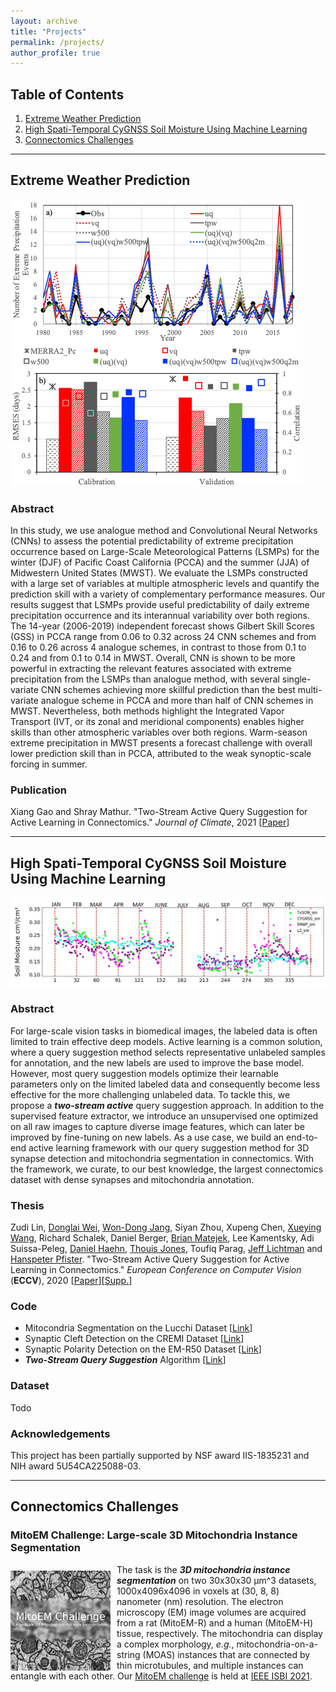```yaml
---
layout: archive
title: "Projects"
permalink: /projects/
author_profile: true
---
```


<!--{% include base_path %}

{% for post in site.publications reversed %}
  {% include archive-single.html %}
{% endfor %}
-->
## Table of Contents

1. [Extreme Weather Prediction](#extreme)
2. [High Spati-Temporal CyGNSS Soil Moisture Using Machine Learning](#cygnss)
3. [Connectomics Challenges](#challenges)

------------------------------------------------------------------------------
## Extreme Weather Prediction <a name="extreme"></a>

![Two-stream active](/files/figures/MIT/PCCA_res.png)

### Abstract

In this study, we use analogue method and Convolutional Neural Networks (CNNs) to assess the potential predictability of extreme precipitation occurrence based on Large-Scale Meteorological Patterns (LSMPs) for the winter (DJF) of Pacific Coast California (PCCA) and the summer (JJA) of Midwestern United States (MWST). We evaluate the LSMPs constructed with a large set of variables at multiple atmospheric levels and quantify the prediction skill with a variety of complementary performance measures. Our results suggest that LSMPs provide useful predictability of daily extreme precipitation occurrence and its interannual variability over both regions. The 14-year (2006-2019) independent forecast shows Gilbert Skill Scores (GSS) in PCCA range from 0.06 to 0.32 across 24 CNN schemes and from 0.16 to 0.26 across 4 analogue schemes, in contrast to those from 0.1 to 0.24 and from 0.1 to 0.14 in MWST. Overall, CNN is shown to be more powerful in extracting the relevant features associated with extreme precipitation from the LSMPs than analogue method, with several single-variate CNN schemes achieving more skillful prediction than the best multi-variate analogue scheme in PCCA and more than half of CNN schemes in MWST. Nevertheless, both methods highlight the Integrated Vapor Transport (IVT, or its zonal and meridional components) enables higher skills than other atmospheric variables over both regions. Warm-season extreme precipitation in MWST presents a forecast challenge with overall lower prediction skill than in PCCA, attributed to the weak synoptic-scale forcing in summer.

### Publication

Xiang Gao and Shray Mathur. "Two-Stream Active Query Suggestion for Active Learning in Connectomics." *Journal of Climate*, 2021 [[Paper](https://doi.org/10.1175/JCLI-D-21-0137.1)]

<!-- The field of ***connectomics*** aims to reconstruct the wiring diagram of the brain by mapping the neural connections at the level of individual synapses. Recent advances in electronic microscopy (EM) have enabled the collection of a large number of image stacks at nanometer resolution, but the annotation requires expertise and is super time-consuming. Here we provide a deep learning framework powered by [PyTorch](https://pytorch.org/) for automatic and semi-automatic image segmentation in connectomics. This repository is actively under development by Visual Computing Group ([VCG](https://vcg.seas.harvard.edu)) at Harvard University. -->

<!-- ### [[Documentation](https://zudi-lin.github.io/pytorch_connectomics/build/html/index.html)] [[GitHub](https://github.com/zudi-lin/pytorch_connectomics#pytorch-connectomics)] -->

<!-- Besides installation guidance and package references, we provide several tutorials covering both semantic and instance segmentation for [neurons](https://zudi-lin.github.io/pytorch_connectomics/build/html/tutorials/snemi.html), and other biological structures like [synapses](https://zudi-lin.github.io/pytorch_connectomics/build/html/tutorials/cremi.html) and [mitochondria](https://zudi-lin.github.io/pytorch_connectomics/build/html/tutorials/mito.html). -->

------------------------------------------------------------------------------
## High Spati-Temporal CyGNSS Soil Moisture Using Machine Learning <a name="cygnss"></a>

![Two-stream active](/files/figures/UT/scatter_daily_36km_all_months.png)

### Abstract

For large-scale vision tasks in biomedical images, the labeled data is often limited to train effective deep models.
Active learning is a common solution, where a query suggestion method selects representative unlabeled samples for annotation, and the new labels are used to improve the base model.
However, most query suggestion models optimize their learnable parameters only on the limited labeled data and consequently become less effective for the more challenging unlabeled data.
To tackle this, we propose a ***two-stream active*** query suggestion approach. In addition to the supervised feature extractor, we introduce an unsupervised one optimized on all raw images to capture diverse image features, which can later be improved by fine-tuning on new labels.
As a use case, we build an end-to-end active learning framework with our query suggestion method for 3D synapse detection and mitochondria segmentation in connectomics. With the framework, we curate, to our best knowledge, the largest connectomics dataset with dense synapses and mitochondria annotation.

### Thesis

Zudi Lin, [Donglai Wei](https://donglaiw.github.io), [Won-Dong Jang](https://wdjang.github.io), Siyan Zhou, Xupeng Chen, [Xueying Wang](https://sites.google.com/view/snowxwang/home?authuser=0), Richard Schalek, Daniel Berger, [Brian Matejek](https://www.brianmatejek.com), Lee Kamentsky, Adi Suissa-Peleg, [Daniel Haehn](https://danielhaehn.com), [Thouis Jones](https://personal.broadinstitute.org/thouis/), Toufiq Parag, [Jeff Lichtman](https://lichtmanlab.fas.harvard.edu/people/jeff-lichtman) and [Hanspeter Pfister](https://en.wikipedia.org/wiki/Hanspeter_Pfister). "Two-Stream Active Query Suggestion for Active Learning in Connectomics." *European Conference on Computer Vision* (**ECCV**), 2020 [[Paper](https://www.ecva.net/papers/eccv_2020/papers_ECCV/papers/123630103.pdf)][[Supp.](https://www.ecva.net/papers/eccv_2020/papers_ECCV/papers/123630103-supp.pdf)]

### Code

* Mitocondria Segmentation on the Lucchi Dataset [[Link](https://zudi-lin.github.io/pytorch_connectomics/build/html/tutorials/mito.html#semantic-segmentation)]
* Synaptic Cleft Detection on the CREMI Dataset [[Link](https://zudi-lin.github.io/pytorch_connectomics/build/html/tutorials/synapse.html#synaptic-cleft-detection)]
* Synaptic Polarity Detection on the EM-R50 Dataset [[Link](https://zudi-lin.github.io/pytorch_connectomics/build/html/tutorials/synapse.html#synaptic-polarity-detection)]
* ***Two-Stream Query Suggestion*** Algorithm [[Link](https://github.com/zudi-lin/pytorch_connectomics/blob/master/scripts/tools/active_learning/two_stream.py)]

### Dataset

Todo

### Acknowledgements

This project has been partially supported by NSF award IIS-1835231 and NIH award 5U54CA225088-03.

------------------------------------------------------------------------------
## Connectomics Challenges <a name="challenges"></a>

### MitoEM Challenge: Large-scale 3D Mitochondria Instance Segmentation

<a href="https://mitoem.grand-challenge.org">
<img style="float:left;margin:10px 10px 0px 0px" src="/files/figures/challenges/mitoem_logo.png" alt="MitoEM Logo" width="160" height="160">
</a>

The task is the ***3D mitochondria instance segmentation*** on two 30x30x30 μm^3 datasets, 1000x4096x4096 in voxels at (30, 8, 8) nanometer (nm) resolution. The electron microscopy (EM) image volumes are acquired from a rat (MitoEM-R) and a human (MitoEM-H) tissue, respectively. The mitochondria can display a complex morphology, *e.g.*, mitochondria-on-a-string (MOAS) instances that are connected by thin microtubules, and multiple instances can entangle with each other. Our [MitoEM challenge](https://mitoem.grand-challenge.org) is held at [IEEE ISBI 2021](https://biomedicalimaging.org/2021/).
